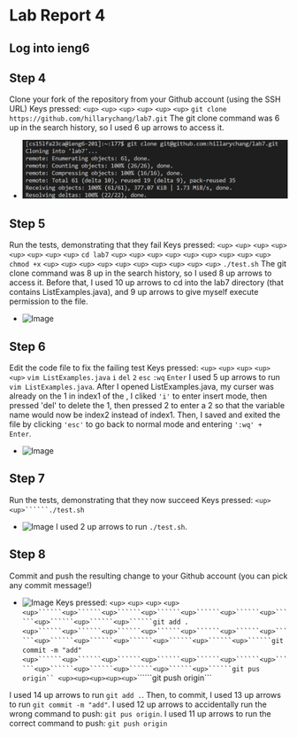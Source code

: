 # Lab Report 4

## Log into ieng6

## Step 4
Clone your fork of the repository from your Github account (using the SSH URL)
Keys pressed: ```<up>``` ```<up>``` ```<up>``` ```<up>``` ```<up>``` ```<up>``` ```git clone https://github.com/hillarychang/lab7.git```
The git clone command was 6 up in the search history, so I used 6 up arrows to access it.
- ![Image](first.png)  

## Step 5
Run the tests, demonstrating that they fail
Keys pressed: ```<up>``` ```<up>``` ```<up>``` ```<up>``` ```<up>``` ```<up>``` ```<up>``` ```<up>``` ```cd lab7```
```<up>``` ```<up>``` ```<up>``` ```<up>``` ```<up>``` ```<up>``` ```<up>``` ```<up>``` ```<up>``` ```chmod +x```
```<up>``` ```<up>``` ```<up>``` ```<up>``` ```<up>``` ```<up>``` ```<up>``` ```<up>``` ```<up>``` ```<up>``` ```./test.sh```
The git clone command was 8 up in the search history, so I used 8 up arrows to access it. Before that, I used 10 up arrows to cd into the lab7 directory (that contains ListExamples.java), and 9 up arrows to give myself execute permission to the file.  
- ![Image](second.png)  

## Step 6
Edit the code file to fix the failing test
Keys pressed: ```<up>``` ```<up>``` ```<up>``` ```<up>``` ```<up>``` ```vim ListExamples.java```
```i``` ```del``` ```2``` ```esc``` ```:wq``` ```Enter``` 
I used 5 up arrows to run ```vim ListExamples.java```. After I opened ListExamples.java, my curser was already on the 1 in index1 of the , I cliked ```'i'``` to enter insert mode, then pressed 'del' to delete the 1, then pressed 2 to enter a 2 so that the variable name would now be index2 instead of index1. Then, I saved and exited the file by clicking ```'esc'``` to go back to normal mode and entering ```':wq' + Enter```. 
- ![Image](third.png)  

## Step 7
Run the tests, demonstrating that they now succeed
Keys pressed: ```<up>``` ```<up>``````./test.sh```
- ![Image](fourth.png)
I used 2 up arrows to run ```./test.sh```.

## Step 8
Commit and push the resulting change to your Github account (you can pick any commit message!)
- ![Image](fifth.png)
Keys pressed: ```<up>``` ```<up>``` ```<up>``` ```<up>``` ```<up>``````<up>``````<up>``````<up>``````<up>``````<up>``````<up>``````<up>``````<up>``````<up>``````git add .```
```<up>``````<up>``````<up>``````<up>``````<up>``````<up>``````<up>``````<up>``````<up>``````<up>``````<up>``````<up>``````<up>``````git commit -m "add"```
```<up>``````<up>``````<up>``````<up>``````<up>``````<up>``````<up>``````<up>``````<up>``````<up>``````<up>``````<up>``````git pus origin``
```<up>``````<up>``````<up>``````<up>``````<up>``````<up>``````<up>``````<up>``````<up>``````<up>``````<up>``````git push origin```
 
I used 14 up arrows to run ```git add .```. Then, to commit, I used 13 up arrows to run ```git commit -m "add"```. I used 12 up arrows to accidentally run the wrong command to push: ```git pus origin```. I used 11 up arrows to run the correct command to push: ```git push origin```
